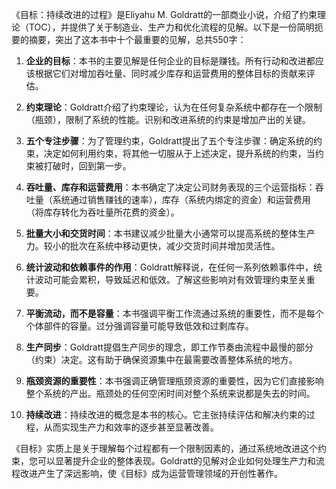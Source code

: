 《目标：持续改进的过程》是Eliyahu M. Goldratt的一部商业小说，介绍了约束理论（TOC），并提供了关于制造业、生产力和优化流程的见解。以下是一份简明扼要的摘要，突出了这本书中十个最重要的见解，总共550字：

1. **企业的目标**：本书的主要见解是任何企业的目标是赚钱。所有行动和改进都应该根据它们对增加吞吐量、同时减少库存和运营费用的整体目标的贡献来评估。

2. **约束理论**：Goldratt介绍了约束理论，认为在任何复杂系统中都存在一个限制（瓶颈），限制了系统的性能。识别和改进系统的约束是增加产出的关键。

3. **五个专注步骤**：为了管理约束，Goldratt提出了五个专注步骤：确定系统的约束，决定如何利用约束，将其他一切服从于上述决定，提升系统的约束，当约束被打破时，回到第一步。

4. **吞吐量、库存和运营费用**：本书确定了决定公司财务表现的三个运营指标：吞吐量（系统通过销售赚钱的速率），库存（系统内绑定的资金）和运营费用（将库存转化为吞吐量所花费的资金）。

5. **批量大小和交货时间**：本书建议减少批量大小通常可以提高系统的整体生产力。较小的批次在系统中移动更快，减少交货时间并增加灵活性。

6. **统计波动和依赖事件的作用**：Goldratt解释说，在任何一系列依赖事件中，统计波动可能会累积，导致延迟和低效。了解这些影响对有效管理约束至关重要。

7. **平衡流动，而不是容量**：本书强调平衡工作流通过系统的重要性，而不是每个个体部件的容量。过分强调容量可能导致低效和过剩库存。

8. **生产同步**：Goldratt提倡生产同步的理念，即工作节奏由流程中最慢的部分（约束）决定。这有助于确保资源集中在最需要改善整体系统的地方。

9. **瓶颈资源的重要性**：本书强调正确管理瓶颈资源的重要性，因为它们直接影响整个系统的产出。瓶颈处的任何空闲时间对整个系统来说都是失去的时间。

10. **持续改进**：持续改进的概念是本书的核心。它主张持续评估和解决约束的过程，从而实现生产力和效率的逐步甚至显著改善。

《目标》实质上是关于理解每个过程都有一个限制因素的，通过系统地改进这个约束，您可以显著提升企业的整体表现。Goldratt的见解对企业如何处理生产力和流程改进产生了深远影响，使《目标》成为运营管理领域的开创性著作。